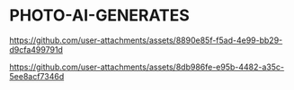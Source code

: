 # PHOTO-AI-GENERATES

https://github.com/user-attachments/assets/8890e85f-f5ad-4e99-bb29-d9cfa499791d



https://github.com/user-attachments/assets/8db986fe-e95b-4482-a35c-5ee8acf7346d

